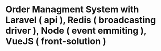 # Order Managment System with Laravel ( api ), Redis ( broadcasting driver ), Node ( event emmiting ), VueJS ( front-solution )
